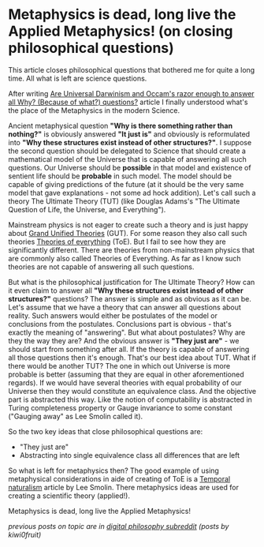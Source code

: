 # Metaphysics is dead, long live the Applied Metaphysics! (on closing philosophical questions)

This article closes philosophical questions that bothered me for quite a long time. All what is left are science questions.

After writing [Are Universal Darwinism and Occam's razor enough to answer all Why? (Because of what?) questions?](https://www.reddit.com/r/DigitalPhilosophy/comments/9kdmll/are_universal_darwinism_and_occams_razor_enough/) article I finally understood what's the place of the Metaphysics in the modern Science.

Ancient metaphysical question **"Why is there something rather than nothing?"** is obviously answered **"It just is"** and obviously is reformulated into **"Why these structures exist instead of other structures?"**. I suppose the second question should be delegated to Science that should create a mathematical model of the Universe that is capable of answering all such questions. Our Universe should be **possible** in that model and existence of sentient life should be **probable** in such model. The model should be capable of giving predictions of the future (at it should be the very same model that gave explanations - not some ad hock addition). Let's call such a theory The Ultimate Theory (TUT) (like Douglas Adams's "The Ultimate Question of Life, the Universe, and Everything").

Mainstream physics is not eager to create such a theory and is just happy about [Grand Unified Theories](https://en.wikipedia.org/wiki/Grand_Unified_Theory) (GUT). For some reason they also call such theories [Theories of everything](https://en.wikipedia.org/wiki/Theory_of_everything) (ToE). But I fail to see how they are significantly different. There are theories from non-mainstream physics that are commonly also called Theories of Everything. As far as I know such theories are not capable of answering all such questions.

But what is the philosophical justification for The Ultimate Theory? How can it even claim to answer all **"Why these structures exist instead of other structures?"** questions? The answer is simple and as obvious as it can be. Let's assume that we have a theory that can answer all questions about reality. Such answers would either be postulates of the model or conclusions from the postulates. Conclusions part is obvious - that's exactly the meaning of "answering". But what about postulates? Why are they the way they are? And the obvious answer is **"They just are"** - we should start from something after all. If the theory is capable of answering all those questions then it's enough. That's our best idea about TUT. What if there would be another TUT? The one in which out Universe is more probable is better (assuming that they are equal in other aforementioned regards). If we would have several theories with equal probability of our Universe then they would constitute an equivalence class. And the objective part is abstracted this way. Like the notion of computability is abstracted in Turing completeness property or Gauge invariance to some constant ("Gauging away" as Lee Smolin called it).

So the two key ideas that close philosophical questions are:

* "They just are"
* Abstracting into single equivalence class all differences that are left

So what is left for metaphysics then? The good example of using metaphysical considerations in aide of creating of ToE is a [Temporal naturalism](http://arxiv.org/abs/1310.8539) article by Lee Smolin. There metaphysics ideas are used for creating a scientific theory (applied!).

Metaphysics is dead, long live the Applied Metaphysics!

*previous posts on topic are in [digital philosophy subreddit](https://www.reddit.com/r/DigitalPhilosophy/) (posts by kiwi0fruit)*
